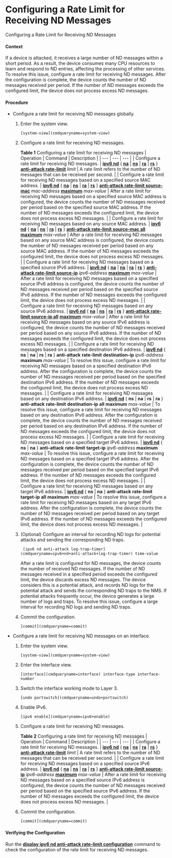 Configuring a Rate Limit for Receiving ND Messages
==================================================

Configuring a Rate Limit for Receiving ND Messages

#### Context

If a device is attacked, it receives a large number of ND messages within a short period. As a result, the device consumes many CPU resources to learn and respond to ND entries, affecting the processing of other services. To resolve this issue, configure a rate limit for receiving ND messages. After the configuration is complete, the device counts the number of ND messages received per period. If the number of ND messages exceeds the configured limit, the device does not process excess ND messages.


#### Procedure

* Configure a rate limit for receiving ND messages globally.
  1. Enter the system view.
     
     
     ```
     [system-view](cmdqueryname=system-view)
     ```
  2. Configure a rate limit for receiving ND messages.
     
     
     
     **Table 1** Configuring a rate limit for receiving ND messages
     | Operation | Command | Description |
     | --- | --- | --- |
     | Configure a rate limit for receiving ND messages. | [**ipv6 nd**](cmdqueryname=ipv6+nd) { [**na**](cmdqueryname=na) | [**ns**](cmdqueryname=ns) | [**ra**](cmdqueryname=ra) | [**rs**](cmdqueryname=rs) } [**anti-attack rate-limit**](cmdqueryname=anti-attack+rate-limit) *limit* | A rate limit refers to the number of ND messages that can be received per second. |
     | Configure a rate limit for receiving ND messages based on a specified source MAC address. | [**ipv6 nd**](cmdqueryname=ipv6+nd) { [**na**](cmdqueryname=na) | [**ns**](cmdqueryname=ns) | [**ra**](cmdqueryname=ra) | [**rs**](cmdqueryname=rs) } [**anti-attack rate-limit source-mac**](cmdqueryname=anti-attack+rate-limit+source-mac) *mac-address* [**maximum**](cmdqueryname=maximum) *max-value* | After a rate limit for receiving ND messages based on a specified source MAC address is configured, the device counts the number of ND messages received per period based on the specified source MAC address. If the number of ND messages exceeds the configured limit, the device does not process excess ND messages. |
     | Configure a rate limit for receiving ND messages based on any source MAC address. | [**ipv6 nd**](cmdqueryname=ipv6+nd) { [**na**](cmdqueryname=na) | [**ns**](cmdqueryname=ns) | [**ra**](cmdqueryname=ra) | [**rs**](cmdqueryname=rs) } [**anti-attack rate-limit source-mac all**](cmdqueryname=anti-attack+rate-limit+source-mac+all) [**maximum**](cmdqueryname=maximum) *max-value* | After a rate limit for receiving ND messages based on any source MAC address is configured, the device counts the number of ND messages received per period based on any source MAC address. If the number of ND messages exceeds the configured limit, the device does not process excess ND messages. |
     | Configure a rate limit for receiving ND messages based on a specified source IPv6 address. | [**ipv6 nd**](cmdqueryname=ipv6+nd) { [**na**](cmdqueryname=na) | [**ns**](cmdqueryname=ns) | [**ra**](cmdqueryname=ra) | [**rs**](cmdqueryname=rs) } [**anti-attack rate-limit source-ip**](cmdqueryname=anti-attack+rate-limit+source-ip) *ipv6-address* [**maximum**](cmdqueryname=maximum) *max-value* | After a rate limit for receiving ND messages based on a specified source IPv6 address is configured, the device counts the number of ND messages received per period based on the specified source IPv6 address. If the number of ND messages exceeds the configured limit, the device does not process excess ND messages. |
     | Configure a rate limit for receiving ND messages based on any source IPv6 address. | [**ipv6 nd**](cmdqueryname=ipv6+nd) { [**na**](cmdqueryname=na) | [**ns**](cmdqueryname=ns) | [**ra**](cmdqueryname=ra) | [**rs**](cmdqueryname=rs) } [**anti-attack rate-limit source-ip all**](cmdqueryname=anti-attack+rate-limit+source-ip+all) [**maximum**](cmdqueryname=maximum) *max-value* | After a rate limit for receiving ND messages based on any source IPv6 address is configured, the device counts the number of ND messages received per period based on any source IPv6 address. If the number of ND messages exceeds the configured limit, the device does not process excess ND messages. |
     | Configure a rate limit for receiving ND messages based on a specified destination IPv6 address. | [**ipv6 nd**](cmdqueryname=ipv6+nd) { **ns** | **na** | **rs** | **ra** } **anti-attack** **rate-limit** **destination-ip** *ipv6-address* **maximum** *max-value* | To resolve this issue, configure a rate limit for receiving ND messages based on a specified destination IPv6 address. After the configuration is complete, the device counts the number of ND messages received per period based on the specified destination IPv6 address. If the number of ND messages exceeds the configured limit, the device does not process excess ND messages. |
     | Configure a rate limit for receiving ND messages based on any destination IPv6 address. | [**ipv6 nd**](cmdqueryname=ipv6+nd) { **ns** | **na** | **rs** | **ra** } **anti-attack** **rate-limit** **destination-ip** **all** **maximum** *max-value* | To resolve this issue, configure a rate limit for receiving ND messages based on any destination IPv6 address. After the configuration is complete, the device counts the number of ND messages received per period based on any destination IPv6 address. If the number of ND messages exceeds the configured limit, the device does not process excess ND messages. |
     | Configure a rate limit for receiving ND messages based on a specified target IPv6 address. | [**ipv6 nd**](cmdqueryname=ipv6+nd) { **ns** | **na** } **anti-attack** **rate-limit** **target-ip** *ipv6-address* **maximum** *max-value* | To resolve this issue, configure a rate limit for receiving ND messages based on a specified target IPv6 address. After the configuration is complete, the device counts the number of ND messages received per period based on the specified target IPv6 address. If the number of ND messages exceeds the configured limit, the device does not process excess ND messages. |
     | Configure a rate limit for receiving ND messages based on any target IPv6 address. | [**ipv6 nd**](cmdqueryname=ipv6+nd) { **ns** | **na** } **anti-attack** **rate-limit** **target-ip** **all** **maximum** *max-value* | To resolve this issue, configure a rate limit for receiving ND messages based on any target IPv6 address. After the configuration is complete, the device counts the number of ND messages received per period based on any target IPv6 address. If the number of ND messages exceeds the configured limit, the device does not process excess ND messages. |
  3. (Optional) Configure an interval for recording ND logs for potential attacks and sending the corresponding ND traps.
     
     
     ```
      [ipv6 nd anti-attack log-trap-timer](cmdqueryname=ipv6+nd+anti-attack+log-trap-timer) time-value
     ```
     
     
     
     After a rate limit is configured for ND messages, the device counts the number of received ND messages. If the number of ND messages received in a specified period exceeds the configured limit, the device discards excess ND messages. The device considers this is a potential attack, and records ND logs for the potential attack and sends the corresponding ND traps to the NMS. If potential attacks frequently occur, the device generates a large number of logs and traps. To resolve this issue, configure a large interval for recording ND logs and sending ND traps.
  4. Commit the configuration.
     
     
     ```
     [commit](cmdqueryname=commit)
     ```
* Configure a rate limit for receiving ND messages on an interface.
  1. Enter the system view.
     
     
     ```
     [system-view](cmdqueryname=system-view)
     ```
  2. Enter the interface view.
     
     
     ```
     [interface](cmdqueryname=interface) interface-type interface-number
     ```
  3. Switch the interface working mode to Layer 3.
     
     
     ```
     [undo portswitch](cmdqueryname=undo+portswitch)
     ```
  4. Enable IPv6.
     
     
     ```
     [ipv6 enable](cmdqueryname=ipv6+enable)
     ```
  5. Configure a rate limit for receiving ND messages.
     
     
     
     **Table 2** Configuring a rate limit for receiving ND messages
     | Operation | Command | Description |
     | --- | --- | --- |
     | Configure a rate limit for receiving ND messages. | [**ipv6 nd**](cmdqueryname=ipv6+nd) { [**na**](cmdqueryname=na) | [**ns**](cmdqueryname=ns) | [**ra**](cmdqueryname=ra) | [**rs**](cmdqueryname=rs) } [**anti-attack rate-limit**](cmdqueryname=anti-attack+rate-limit) *limit* | A rate limit refers to the number of ND messages that can be received per second. |
     | Configure a rate limit for receiving ND messages based on a specified source IPv6 address. | [**ipv6 nd**](cmdqueryname=ipv6+nd) { [**na**](cmdqueryname=na) | [**ns**](cmdqueryname=ns) | [**ra**](cmdqueryname=ra) | [**rs**](cmdqueryname=rs) } [**anti-attack rate-limit source-ip**](cmdqueryname=anti-attack+rate-limit+source-ip) *ipv6-address* [**maximum**](cmdqueryname=maximum) *max-value* | After a rate limit for receiving ND messages based on a specified source IPv6 address is configured, the device counts the number of ND messages received per period based on the specified source IPv6 address. If the number of ND messages exceeds the configured limit, the device does not process excess ND messages. |
  6. Commit the configuration.
     
     
     ```
     [commit](cmdqueryname=commit)
     ```

#### Verifying the Configuration

Run the [**display ipv6 nd anti-attack rate-limit configuration**](cmdqueryname=display+ipv6+nd+anti-attack+rate-limit+configuration) command to check the configuration of the rate limit for receiving ND messages.